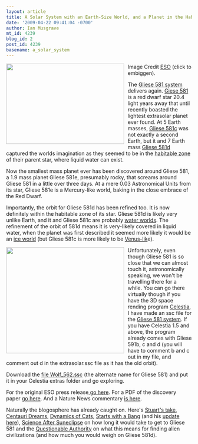 ```yaml
---
layout: article
title: A Solar System with an Earth-Size World, and a Planet in the Habitable Zone
date: '2009-04-22 09:41:04 -0700'
author: Ian Musgrave
mt_id: 4239
blog_id: 2
post_id: 4239
basename: a_solar_system
---
```

[<img src="http://2.bp.blogspot.com/_FgKwPBKWZpo/Se8O58RRZFI/AAAAAAAABXQ/Wc3sHvQBB0I/s320/phot-15b-09-fullres.jpg" alt="" style="margin: 0pt 10px 10px 0pt; float: left; cursor: pointer; width: 320px; height: 218px;" />](http://2.bp.blogspot.com/_FgKwPBKWZpo/Se8O58RRZFI/AAAAAAAABXQ/Wc3sHvQBB0I/s1600-h/phot-15b-09-fullres.jpg)Image Credit [ESO](http://www.eso.org/gallery/v/ESOPIA/illustrations/phot-15b-09-fullres.tif.html) (click to embiggen).

The [Gliese 581 system](http://astroblogger.blogspot.com/2007/04/gliese-581-c-our-first-terrestrial.html) delivers again. [Giese 581 ](http://en.wikipedia.org/wiki/Gliese_581)is a red dwarf star 20.4 light years away that until recently boasted the lightest extrasolar planet ever found. At 5 Earth masses, [Gliese 581c](http://en.wikipedia.org/wiki/Gliese_581_c) was not exactly a second Earth, but it and 7 Earth mass [Gliese 581d](http://en.wikipedia.org/wiki/Gliese_581_d) captured the worlds imagination as they seemed to be in the [habitable zone](http://en.wikipedia.org/wiki/Habitable_zone) of their parent star, where liquid water can exist.

Now the smallest mass planet ever has been discovered around Gliese 581, a 1.9 mass planet Gliese 581e, presumably rocky, that screams around Gliese 581 in a little over three days.  At a mere 0.03 Astronomical Units from its star,  Gliese 581e is a Mercury-like world, baking in the close embrace of the Red Dwarf.

Importantly, the orbit for Gliese 581d has been refined too. It is now definitely within the habitable zone of its star. Gliese 581d is likely very unlike Earth, and it and Gliese 581c are probably [water worlds](http://astroblogger.blogspot.com/2007/06/what-will-etxrasolar-planetary.html). The refinement of the orbit of 581d means it is very-likely covered in liquid water, when the planet was first described it seemed more likely it would be an [ice world](http://astroblogger.blogspot.com/2007/06/so-is-gliese-581-c-really-venus-like.html) (but Gliese 581c is more likely to be [Venus-lik](http://astroblogger.blogspot.com/2007/06/so-is-gliese-581-c-really-venus-like.html)e).

[<img src="http://4.bp.blogspot.com/_FgKwPBKWZpo/Se8ik6mfzdI/AAAAAAAABXY/NokNicslJFc/s320/Gliese_521_e.jpg" alt="" style="margin: 0pt 10px 10px 0pt; float: left; cursor: pointer; width: 320px; height: 288px;" />](http://4.bp.blogspot.com/_FgKwPBKWZpo/Se8ik6mfzdI/AAAAAAAABXY/NokNicslJFc/s1600-h/Gliese_521_e.jpg)Unfortunately, even though Gliese 581 is so close that we can almost touch it, astronomically speaking, we won't be travelling there for a while. You can go there virtually though if you have the 3D space rending program [Celestia](http://www.shatters.net/celestia/),  I have made an ssc file for the [Gliese 581 system](http://astroblogger.blogspot.com/2007/04/gliese-581-c-our-first-terrestrial.html). If you have Celestia 1.5 and above, the program already comes with Gliese 591b, c and d (you will have to comment b and c out in my file, and comment out d in the extrasolar.ssc file as it has the old orbit).

Download the [file Wolf_562.ssc](http://home.mira.net/%7Ereynella1/astronomy/Wolf_562.ssc) (the alternate name for Gliese 581) and put it in your Celestia extras folder and go exploring.

For the original ESO press release[ go here](http://www.eso.org/public/outreach/press-rel/pr-2009/pr-15-09.html). For a PDF of the discovery paper [go here](http://www.exoplanets.ch/Gl581_preprint.pdf). And a Nature News commentary [is here](http://www.nature.com/news/2009/090421/full/news.2009.379.html?s=news_rss).

Naturally the blogosphere has already caught on. Here's [Stuart's take](http://www.strudel.org.uk/blog/astro/000897.shtml), [Centauri Dreams](http://www.centauri-dreams.org/?p=7397), [Dynamics of Cats](http://scienceblogs.com/catdynamics/2009/04/two_earth_mass_planet.php), [Starts with a Bang](http://scienceblogs.com/startswithabang/2009/04/say_hello_to_my_little_rocky_f.php) (and his [update here](http://scienceblogs.com/startswithabang/2009/04/the_gliese_system_addendum.php)), [Science After Suneclipse](http://scienceblogs.com/sunclipse/2009/04/to_gliese_581_we_go.php) on how long it would take to get to Gliese 581 and the [Questionable Authority](http://scienceblogs.com/authority/2009/04/its_life_jim_but_not_as_we_kno.php) on what this means for finding alien civilizations (and how much you would weigh on Gliese 581d).
